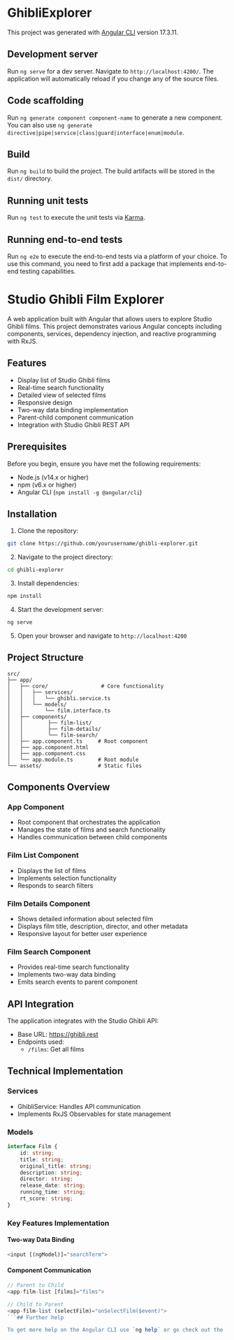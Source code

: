 # GhibliExplorer

This project was generated with [Angular CLI](https://github.com/angular/angular-cli) version 17.3.11.

## Development server

Run `ng serve` for a dev server. Navigate to `http://localhost:4200/`. The application will automatically reload if you change any of the source files.

## Code scaffolding

Run `ng generate component component-name` to generate a new component. You can also use `ng generate directive|pipe|service|class|guard|interface|enum|module`.

## Build

Run `ng build` to build the project. The build artifacts will be stored in the `dist/` directory.

## Running unit tests

Run `ng test` to execute the unit tests via [Karma](https://karma-runner.github.io).

## Running end-to-end tests

Run `ng e2e` to execute the end-to-end tests via a platform of your choice. To use this command, you need to first add a package that implements end-to-end testing capabilities.

# Studio Ghibli Film Explorer

A web application built with Angular that allows users to explore Studio Ghibli films. This project demonstrates various Angular concepts including components, services, dependency injection, and reactive programming with RxJS.

## Features

- Display list of Studio Ghibli films
- Real-time search functionality
- Detailed view of selected films
- Responsive design
- Two-way data binding implementation
- Parent-child component communication
- Integration with Studio Ghibli REST API

## Prerequisites

Before you begin, ensure you have met the following requirements:
- Node.js (v14.x or higher)
- npm (v6.x or higher)
- Angular CLI (`npm install -g @angular/cli`)

## Installation

1. Clone the repository:
```bash
git clone https://github.com/yourusername/ghibli-explorer.git
```

2. Navigate to the project directory:
```bash
cd ghibli-explorer
```

3. Install dependencies:
```bash
npm install
```

4. Start the development server:
```bash
ng serve
```

5. Open your browser and navigate to `http://localhost:4200`

## Project Structure

```
src/
├── app/
│   ├── core/                 # Core functionality
│   │   ├── services/
│   │   │   └── ghibli.service.ts
│   │   └── models/
│   │       └── film.interface.ts
│   ├── components/
│   │        ├── film-list/
│   │        ├── film-details/
│   │        └── film-search/
│   ├── app.component.ts     # Root component
│   ├── app.component.html
│   ├── app.component.css
│   └── app.module.ts        # Root module
└── assets/                  # Static files
```

## Components Overview

### App Component
- Root component that orchestrates the application
- Manages the state of films and search functionality
- Handles communication between child components

### Film List Component
- Displays the list of films
- Implements selection functionality
- Responds to search filters

### Film Details Component
- Shows detailed information about selected film
- Displays film title, description, director, and other metadata
- Responsive layout for better user experience

### Film Search Component
- Provides real-time search functionality
- Implements two-way data binding
- Emits search events to parent component

## API Integration

The application integrates with the Studio Ghibli API:
- Base URL: https://ghibli.rest
- Endpoints used:
  - `/films`: Get all films

## Technical Implementation

### Services
- GhibliService: Handles API communication
- Implements RxJS Observables for state management

### Models
```typescript
interface Film {
    id: string;
    title: string;
    original_title: string;
    description: string;
    director: string;
    release_date: string;
    running_time: string;
    rt_score: string;
}
```

### Key Features Implementation

#### Two-way Data Binding
```typescript
<input [(ngModel)]="searchTerm">
```

#### Component Communication
```typescript
// Parent to Child
<app-film-list [films]="films">

// Child to Parent
<app-film-list (selectFilm)="onSelectFilm($event)">
```## Further help

To get more help on the Angular CLI use `ng help` or go check out the [Angular CLI Overview and Command Reference](https://angular.io/cli) page.
